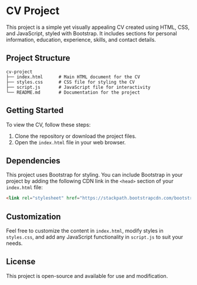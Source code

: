 # CV Project

This project is a simple yet visually appealing CV created using HTML, CSS, and JavaScript, styled with Bootstrap. It includes sections for personal information, education, experience, skills, and contact details.

## Project Structure

```
cv-project
├── index.html      # Main HTML document for the CV
├── styles.css      # CSS file for styling the CV
├── script.js       # JavaScript file for interactivity
└── README.md       # Documentation for the project
```

## Getting Started

To view the CV, follow these steps:

1. Clone the repository or download the project files.
2. Open the `index.html` file in your web browser.

## Dependencies

This project uses Bootstrap for styling. You can include Bootstrap in your project by adding the following CDN link in the `<head>` section of your `index.html` file:

```html
<link rel="stylesheet" href="https://stackpath.bootstrapcdn.com/bootstrap/4.5.2/css/bootstrap.min.css">
```

## Customization

Feel free to customize the content in `index.html`, modify styles in `styles.css`, and add any JavaScript functionality in `script.js` to suit your needs.

## License

This project is open-source and available for use and modification.